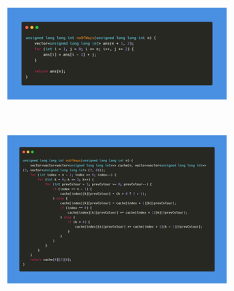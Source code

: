![](https://github.com/archishmanghos/code-images/blob/master/GFG/Ball-coloring-A.png)

<br>
<br>
<br>

![](https://github.com/archishmanghos/code-images/blob/master/GFG/Ball-coloring-B.png)